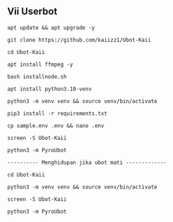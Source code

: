 ## Vii Userbot
```
apt update && apt upgrade -y
```
```
git clone https://github.com/kaiizz1/Ubot-Kaii
```
```
cd Ubot-Kaii
```
```
apt install ffmpeg -y
```
```
bash installnode.sh
```
```
apt install python3.10-venv
```
```
python3 -m venv venv && source venv/bin/activate
```
```
pip3 install -r requirements.txt
```
```
cp sample.env .env && nano .env
```
```
screen -S Ubot-Kaii
```
```
python3 -m PyroUbot
```
```
---------- Menghidupan jika ubot mati -------------
```
```
cd Ubot-Kaii
```
```
python3 -m venv venv && source venv/bin/activate
```
```
screen -S Ubot-Kaii
```
```
python3 -m PyroUbot
```
